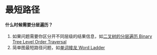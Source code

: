 # 最短路径

#### 什么时候需要分层遍历？

1. 如果问题需要你区分开不同层级的结果信息，如[二叉树的分层遍历 Binary Tree Level Order Traversal](http://www.lintcode.com/problem/binary-tree-level-order-traversal/)
2. 简单图最短路径问题，如[单词接龙 Word Ladder](http://www.lintcode.com/problem/word-ladder/)



